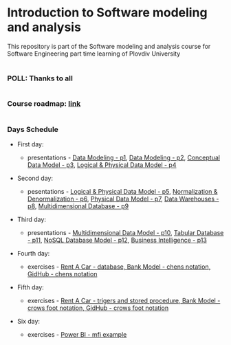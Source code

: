 # Introduction to Software modeling and analysis
This repository is part of the Software modeling and analysis course for Software Engineering part time learning of Plovdiv University


#
### POLL: Thanks to all


#
### Course roadmap: [link](https://github.com/pkyurkchiev/software-modeling-and-analysis-se-pt/blob/master/documentations/roadmap-sma.mup.png)


#
### Days Schedule

* First day: 
  * presentations - [Data Modeling - p1](https://github.com/pkyurkchiev/software-modeling-and-analysis-se-pt/tree/master/presentations/Lecture-01.pdf), [Data Modeling - p2](https://github.com/pkyurkchiev/software-modeling-and-analysis-se-pt/tree/master/presentations/Lecture-02.pdf), [Conceptual Data Model - p3](https://github.com/pkyurkchiev/software-modeling-and-analysis-se-pt/tree/master/presentations/Lecture-03.pdf), [Logical & Physical Data Model - p4](https://github.com/pkyurkchiev/software-modeling-and-analysis-se-pt/tree/master/presentations/Lecture-04.pdf)

* Second day:
  * pesentations - [Logical & Physical Data Model - p5](https://github.com/pkyurkchiev/software-modeling-and-analysis-se-pt/tree/master/presentations/Lecture-05.pdf), [Normalization & Denormalization - p6](https://github.com/pkyurkchiev/software-modeling-and-analysis-se-pt/tree/master/presentations/Lecture-06.pdf), [Physical Data Model - p7](https://github.com/pkyurkchiev/software-modeling-and-analysis-se-pt/tree/master/presentations/Lecture-07.pdf), [Data Warehouses - p8](https://github.com/pkyurkchiev/software-modeling-and-analysis-se-pt/tree/master/presentations/Lecture-08.pdf), 
 [Multidimensional Database - p9](https://github.com/pkyurkchiev/software-modeling-and-analysis-se-pt/tree/master/presentations/Lecture-09.pdf)

* Third day:
  * presentations - [Multidimensional Data Model - p10](https://github.com/pkyurkchiev/software-modeling-and-analysis-se-pt/tree/master/presentations/Lecture-10.pdf),
 [Tabular Database - p11](https://github.com/pkyurkchiev/software-modeling-and-analysis-se-pt/tree/master/presentations/Lecture-11.pdf),
 [NoSQL Database Model - p12](https://github.com/pkyurkchiev/software-modeling-and-analysis-se-pt/tree/master/presentations/Lecture-12.pdf), [Business Intelligence - p13](https://github.com/pkyurkchiev/software-modeling-and-analysis-se-pt/tree/master/presentations/Lecture-13.pdf)

* Fourth day:
  * exercises - [Rent A Car - database, Bank Model - chens notation, GidHub - chens notation](https://github.com/pkyurkchiev/software-modeling-and-analysis-se-pt/tree/master/exercises/01/)
  
* Fifth day:
  * exercises - [Rent A Car - trigers and stored procedure, Bank Model - crows foot notation, GidHub - crows foot notation](https://github.com/pkyurkchiev/software-modeling-and-analysis-se-pt/tree/master/exercises/02/)
  
* Six day:
  * exercises - [Power BI - mfi example](https://github.com/pkyurkchiev/software-modeling-and-analysis-se-pt/tree/master/exercises/03/)
